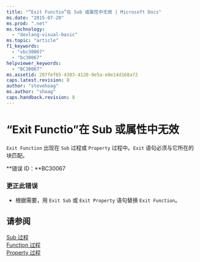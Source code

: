```yaml
---
title: "“Exit Functio”在 Sub 或属性中无效 | Microsoft Docs"
ms.date: "2015-07-20"
ms.prod: ".net"
ms.technology: 
  - "devlang-visual-basic"
ms.topic: "article"
f1_keywords: 
  - "vbc30067"
  - "bc30067"
helpviewer_keywords: 
  - "BC30067"
ms.assetid: 207fef65-4383-4120-9e5a-e0e14d168a72
caps.latest.revision: 8
author: "stevehoag"
ms.author: "shoag"
caps.handback.revision: 8
---
```

# “Exit Functio”在 Sub 或属性中无效
`Exit Function` 出现在 `Sub` 过程或 `Property` 过程中。`Exit` 语句必须与它所在的块匹配。  
  
 **错误 ID：**BC30067  
  
### 更正此错误  
  
-   根据需要，用 `Exit Sub` 或 `Exit Property` 语句替换 `Exit Function`。  
  
## 请参阅  
 [Sub 过程](../../visual-basic/programming-guide/language-features/procedures/sub-procedures.md)   
 [Function 过程](../../visual-basic/programming-guide/language-features/procedures/function-procedures.md)   
 [Property 过程](../../visual-basic/programming-guide/language-features/procedures/property-procedures.md)